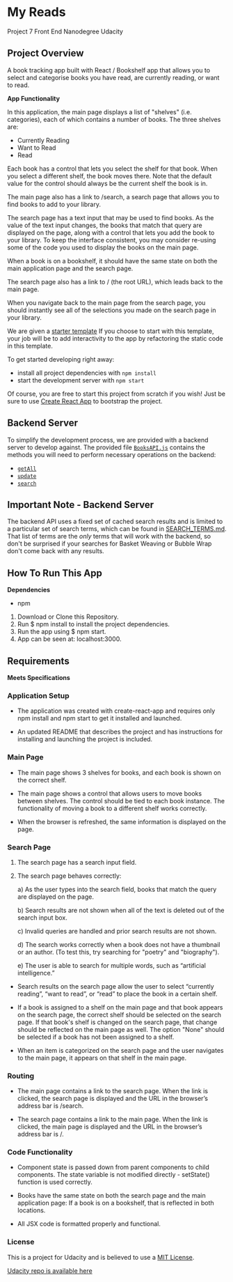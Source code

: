 # My Reads

Project 7 Front End Nanodegree Udacity

## Project Overview

A book tracking app built with React / Bookshelf app that allows you to select and categorise books you have read, are currently reading, or want to read.

**App Functionality**

In this application, the main page displays a list of "shelves" (i.e. categories), each of which contains a number of books. The three shelves are:

* Currently Reading
* Want to Read
* Read

Each book has a control that lets you select the shelf for that book. When you select a different shelf, the book moves there. Note that the default value for the control should always be the current shelf the book is in.

The main page also has a link to /search, a search page that allows you to find books to add to your library.

The search page has a text input that may be used to find books. As the value of the text input changes, the books that match that query are displayed on the page, along with a control that lets you add the book to your library. To keep the interface consistent, you may consider re-using some of the code you used to display the books on the main page.

When a book is on a bookshelf, it should have the same state on both the main application page and the search page.

The search page also has a link to / (the root URL), which leads back to the main page.

When you navigate back to the main page from the search page, you should instantly see all of the selections you made on the search page in your library.

We are given a [starter template](https://github.com/udacity/reactnd-project-myreads-starter) If you choose to start with this template, your job will be to add interactivity to the app by refactoring the static code in this template.

To get started developing right away:

* install all project dependencies with `npm install`
* start the development server with `npm start`

Of course, you are free to start this project from scratch if you wish! Just be sure to use [Create React App](https://github.com/facebookincubator/create-react-app) to bootstrap the project.

## Backend Server

To simplify the development process, we are provided with a backend server to develop against. The provided file [`BooksAPI.js`](src/BooksAPI.js) contains the methods you will need to perform necessary operations on the backend:

* [`getAll`](#getall)
* [`update`](#update)
* [`search`](#search)

## Important Note - Backend Server
The backend API uses a fixed set of cached search results and is limited to a particular set of search terms, which can be found in [SEARCH_TERMS.md](SEARCH_TERMS.md). That list of terms are the _only_ terms that will work with the backend, so don't be surprised if your searches for Basket Weaving or Bubble Wrap don't come back with any results.

## How To Run This App

**Dependencies**

 * npm

1. Download or Clone this Repository.
2. Run $ npm install to install the project dependencies.
3. Run the app using $ npm start.
4. App can be seen at: localhost:3000.

## Requirements

**Meets Specifications**

### Application Setup

* The application was created with create-react-app and requires only npm install and npm start to get it installed and launched.

* An updated README that describes the project and has instructions for installing and launching the project is included.

### Main Page

* The main page shows 3 shelves for books, and each book is shown on the correct shelf.

* The main page shows a control that allows users to move books between shelves. The control should be tied to each book instance. The functionality of moving a book to a different shelf works correctly.

* When the browser is refreshed, the same information is displayed on the page.

### Search Page

1. The search page has a search input field.

2. The search page behaves correctly:

    a) As the user types into the search field, books that match the query are displayed on the page.

    b) Search results are not shown when all of the text is deleted out of the search input box.

    c) Invalid queries are handled and prior search results are not shown.

    d) The search works correctly when a book does not have a thumbnail or an author. (To test this, try searching for "poetry" and "biography").

    e) The user is able to search for multiple words, such as “artificial intelligence.”

* Search results on the search page allow the user to select “currently reading”, “want to read”, or “read” to place the book in a certain shelf.

* If a book is assigned to a shelf on the main page and that book appears on the search page, the correct shelf should be selected on the search page. If that book's shelf is changed on the search page, that change should be reflected on the main page as well. The option "None" should be selected if a book has not been assigned to a shelf.

* When an item is categorized on the search page and the user navigates to the main page, it appears on that shelf in the main page.

### Routing

* The main page contains a link to the search page. When the link is clicked, the search page is displayed and the URL in the browser’s address bar is /search.

* The search page contains a link to the main page. When the link is clicked, the main page is displayed and the URL in the browser’s address bar is /.

### Code Functionality

* Component state is passed down from parent components to child components. The state variable is not modified directly - setState() function is used correctly.

* Books have the same state on both the search page and the main application page: If a book is on a bookshelf, that is reflected in both locations.

* All JSX code is formatted properly and functional.

### License

This is a project for Udacity and is believed to use a [MIT License](https://opensource.org/licenses/MIT).

[Udacity repo is available here](https://github.com/udacity/reactnd-project-myreads-starter)
